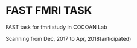 # FAST FMRI TASK

FAST task for fmri study in COCOAN Lab

Scanning from Dec, 2017 to Apr, 2018(anticipated)